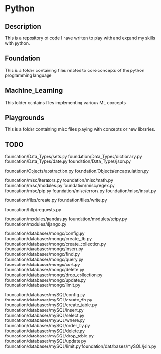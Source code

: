 # Python

## Description

This is a repository of code I have written to play with and expand my skills with python.


## Foundation

This is a folder containing files related to core concepts of the python programming language

## Machine_Learning

This folder contains files implementing various ML concepts

## Playgrounds

This is a folder containing misc files playing with concepts or new libraries.

## TODO

foundation/Data_Types/sets.py
foundation/Data_Types/dictionary.py
foundation/Data_Types/date.py
foundation/Data_Types/json.py

foundation/Objects/abstraction.py
foundation/Objects/encapsulation.py

foundation/misc/iterators.py
foundation/misc/math.py
foundation/misc/modules.py
foundation/misc/regex.py
foundation/misc/pip.py
foundation/misc/errors.py
foundation/misc/input.py

foundation/files/create.py
foundation/files/write.py

foundation/http/requests.py

foundation/modules/pandas.py
foundation/modules/scipy.py
foundation/modules/django.py

foundation/databases/mongo/config.py
foundation/databases/mongo/create_db.py
foundation/databases/mongo/create_collection.py
foundation/databases/mongo/insert.py
foundation/databases/mongo/find.py
foundation/databases/mongo/query.py
foundation/databases/mongo/sort.py
foundation/databases/mongo/delete.py
foundation/databases/mongo/drop_collection.py
foundation/databases/mongo/update.py
foundation/databases/mongo/limit.py

foundation/databases/mySQL/config.py
foundation/databases/mySQL/create_db.py
foundation/databases/mySQL/create_table.py
foundation/databases/mySQL/insert.py
foundation/databases/mySQL/select.py
foundation/databases/mySQL/where.py
foundation/databases/mySQL/order_by.py
foundation/databases/mySQL/delete.py
foundation/databases/mySQL/drop_table.py
foundation/databases/mySQL/update.py
foundation/databases/mySQL/limit.py
foundation/databases/mySQL/join.py